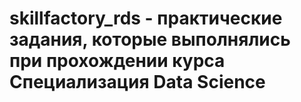 # skillfactory_rds - практические задания, которые выполнялись при прохождении курса Специализация Data Science
